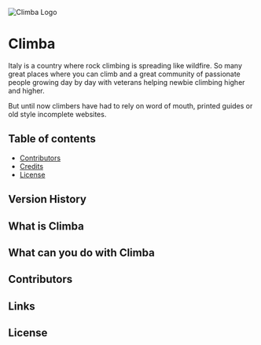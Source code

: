 ![Climba Logo](http://i.imgur.com/1swYljB.png)

Climba
======

Italy is a country where rock climbing is spreading like wildfire. So many great places where you can climb and a great community of passionate people growing day by day with veterans helping newbie climbing higher and higher. 

But until now climbers have had to rely on word of mouth, printed guides or old style incomplete websites.

## Table of contents
- [Contributors](#contributors)
- [Credits](#links)
- [License](#license)

## Version History

## What is Climba

## What can you do with Climba

## Contributors

## Links

## License
